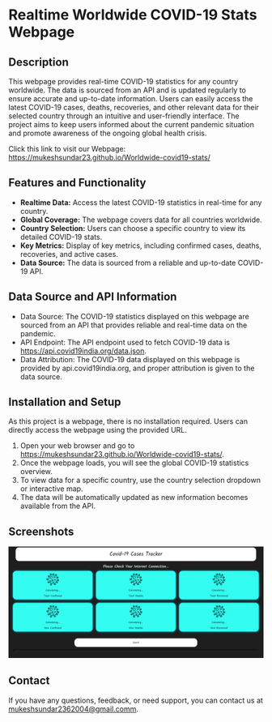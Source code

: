 # Realtime Worldwide COVID-19 Stats Webpage

## Description

This webpage provides real-time COVID-19 statistics for any country worldwide. The data is sourced from an API and is updated regularly to ensure accurate and up-to-date information. Users can easily access the latest COVID-19 cases, deaths, recoveries, and other relevant data for their selected country through an intuitive and user-friendly interface. The project aims to keep users informed about the current pandemic situation and promote awareness of the ongoing global health crisis.

Click this link to visit our Webpage: https://mukeshsundar23.github.io/Worldwide-covid19-stats/

## Features and Functionality

- **Realtime Data:** Access the latest COVID-19 statistics in real-time for any country.
- **Global Coverage:** The webpage covers data for all countries worldwide.
- **Country Selection:** Users can choose a specific country to view its detailed COVID-19 stats.
- **Key Metrics:** Display of key metrics, including confirmed cases, deaths, recoveries, and active cases.
- **Data Source:** The data is sourced from a reliable and up-to-date COVID-19 API.

## Data Source and API Information

- Data Source: The COVID-19 statistics displayed on this webpage are sourced from an API that provides reliable and real-time data on the pandemic.
- API Endpoint: The API endpoint used to fetch COVID-19 data is https://api.covid19india.org/data.json.
- Data Attribution: The COVID-19 data displayed on this webpage is provided by api.covid19india.org, and proper attribution is given to the data source.

## Installation and Setup

As this project is a webpage, there is no installation required. Users can directly access the webpage using the provided URL.

1. Open your web browser and go to https://mukeshsundar23.github.io/Worldwide-covid19-stats/.
2. Once the webpage loads, you will see the global COVID-19 statistics overview.
3. To view data for a specific country, use the country selection dropdown or interactive map.
4. The data will be automatically updated as new information becomes available from the API.

## Screenshots

![Web Page Overview](Screenshots/global_stats.png)

## Contact

If you have any questions, feedback, or need support, you can contact us at [mukeshsundar2362004@gmail.comm](mailto:mukeshsundar2362004@gmail.com).






